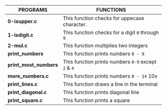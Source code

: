 |**PROGRAMS**		|**FUNCTIONS**									|
|-----------------------|-------------------------------------------------------------------------------|
|**0-isupper.c**	|This function checks for uppecase character.					|
|**1-isdigit.c**	|This function checks for a digit ```0``` through ```9```			|
|**2-mul.c**		|This function multiplies two integers						|
|**print_numbers**	|This function prints numbers ```0 - 9```					|
|**print_most_numbers** |This function prints numbers ```0-9``` except ```2``` & ```4```		|
|**more_numbers.c**	|This function prints numbers ```0 - 14``` 10x					|
|**print_lines.c**	|This function draws a line in the terminal					|
|**print_diagonal.c**	|This function prints diagonal line						|
|**print_square.c**	|This function prints a square							|

